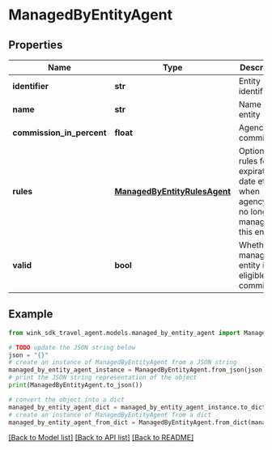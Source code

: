 # ManagedByEntityAgent


## Properties

Name | Type | Description | Notes
------------ | ------------- | ------------- | -------------
**identifier** | **str** | Entity identifier | 
**name** | **str** | Name of entity | 
**commission_in_percent** | **float** | Agency commission | 
**rules** | [**ManagedByEntityRulesAgent**](ManagedByEntityRulesAgent.md) | Optional rules for expiration date etc when agency is no longer managing this entity. | [optional] 
**valid** | **bool** | Whether managing entity is eligible a commission. | [optional] [readonly] 

## Example

```python
from wink_sdk_travel_agent.models.managed_by_entity_agent import ManagedByEntityAgent

# TODO update the JSON string below
json = "{}"
# create an instance of ManagedByEntityAgent from a JSON string
managed_by_entity_agent_instance = ManagedByEntityAgent.from_json(json)
# print the JSON string representation of the object
print(ManagedByEntityAgent.to_json())

# convert the object into a dict
managed_by_entity_agent_dict = managed_by_entity_agent_instance.to_dict()
# create an instance of ManagedByEntityAgent from a dict
managed_by_entity_agent_from_dict = ManagedByEntityAgent.from_dict(managed_by_entity_agent_dict)
```
[[Back to Model list]](../README.md#documentation-for-models) [[Back to API list]](../README.md#documentation-for-api-endpoints) [[Back to README]](../README.md)


